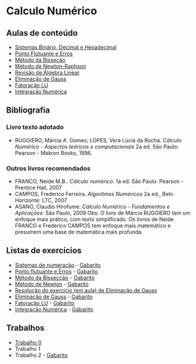 # Calculo Numérico

## Aulas de conteúdo ##
* [Sistemas Binário, Decimal e Hexadecimal](https://github.com/philsf/Calculo_Numerico/raw/master/Notas_de_aula/CN-Notas_de_aula-SistNum.pdf)
* [Ponto Flutuante e Erros](https://github.com/philsf/Calculo_Numerico/raw/master/Notas_de_aula/CN-Notas_de_aula-PF_Erro.pdf)
* [Método da Bisseção](https://github.com/philsf/Calculo_Numerico/raw/master/Notas_de_aula/CN-Notas_de_aula-Bisseccao.pdf)
* [Método de Newton-Raphson](https://github.com/philsf/Calculo_Numerico/raw/master/Notas_de_aula/CN-Notas_de_aula-Newton.pdf)
* [Revisão de Álgebra Linear](https://github.com/philsf/Calculo_Numerico/raw/master/Notas_de_aula/CN-Notas_de_aula-Revisao_AL.pdf)
* [Eliminação de Gauss](https://github.com/philsf/Calculo_Numerico/raw/master/Notas_de_aula/CN-Notas_de_aula-Eliminacao_Gauss.pdf)
* [Fatoração LU](https://github.com/philsf/Calculo_Numerico/raw/master/Notas_de_aula/CN-Notas_de_aula-FatLU.pdf)
* [Integração Numérica](https://github.com/philsf/Calculo_Numerico/raw/master/Notas_de_aula/CN-Notas_de_aula-Integracao.pdf)

## Bibliografia ##

### Livro texto adotado ###

* RUGGIERO, Márcia A. Gomes; LOPES, Vera Lúcia da Rocha. *Cálculo Numérico - Aspectos teóricos e computacionais* 2a ed. São Paulo: Pearson - Makron Books, 1996.

### Outros livros recomendados ###

* FRANCO, Neide M.B.. *Cálculo numérico*. 1a ed. São Paulo: Pearson - Prentice Hall, 2007
* CAMPOS, Frederico Ferreira. *Algoritmos Numéricos* 2a ed., Belo Horizonte: LTC, 2007
* ASANO, Claudio Hirofume. *Cálculo Numérico - Fundamentos e Aplicações*: São Paulo, 2009
Obs: O livro de Márcia RUGGIERO tem um enfoque mais prático, com texto simplificado. Os livros de Neide FRANCO e Frederico CAMPOS tem enfoque mais matemático e presumem uma base de matemática mais profunda. 

## Listas de exercícios ##

* [Sistemas de numeração](https://github.com/philsf/Calculo_Numerico/raw/master/Listas/CN-lista-sistnum-exercicios.pdf) - [Gabarito](https://github.com/philsf/Calculo_Numerico/raw/master/Listas/CN-lista-sistnum-gabarito.pdf)
* [Ponto flutuante e Erros](https://github.com/philsf/Calculo_Numerico/raw/master/Listas/CN-lista-pf-erros-exercicios.pdf) - [Gabarito](https://github.com/philsf/Calculo_Numerico/raw/master/Listas/CN-lista-pf-erros-gabarito.pdf)
* [Método da Bissecção](https://github.com/philsf/Calculo_Numerico/raw/master/Listas/CN-lista-bisseccao-exercicios.pdf) - [Gabarito](https://github.com/philsf/Calculo_Numerico/raw/master/Listas/CN-lista-bisseccao-gabarito.pdf)
* [Método de Newton](https://github.com/philsf/Calculo_Numerico/raw/master/Listas/CN-lista-newton-exercicios.pdf) - [Gabarito](https://github.com/philsf/Calculo_Numerico/raw/master/Listas/CN-lista-newton-gabarito.pdf)
* [Resolução do exercício (em aula) de Eliminação de Gauss](https://github.com/philsf/Calculo_Numerico/blob/master/Notas_de_aula/CN-Notas_de_aula-Eliminacao_Gauss-exercicio.pdf)
* [Eliminação de Gauss](https://github.com/philsf/Calculo_Numerico/raw/master/Listas/CN-lista-eliminacaogauss-exercicios.pdf) - [Gabarito](https://github.com/philsf/Calculo_Numerico/raw/master/Listas/CN-lista-eliminacaogauss-gabarito.pdf)
* [Fatoração LU](https://github.com/philsf/Calculo_Numerico/raw/master/Listas/CN-lista-fatoracaolu-exercicios.pdf) - [Gabarito](https://github.com/philsf/Calculo_Numerico/raw/master/Listas/CN-lista-fatoracaolu-gabarito.pdf)
* [Integração Numérica](https://github.com/philsf/Calculo_Numerico/raw/master/Listas/CN-lista-integracaonum-exercicios.pdf) - [Gabarito](https://github.com/philsf/Calculo_Numerico/raw/master/Listas/CN-lista-integracaonum-gabarito.pdf)

## Trabalhos ##
* [Trabalho 0](https://github.com/philsf/Calculo_Numerico/raw/master/Trabalhos/CN-Trabalho0.pdf)
* Trabalho 1
* Trabalho 2 - [Gabarito](https://github.com/philsf/Calculo_Numerico/raw/master/Trabalhos/CN-ATPS-Gabarito_3_4.pdf)
